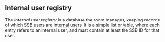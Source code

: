 ## Internal user registry

The *internal user registry* is a database the room manages, keeping records of which SSB users are [internal users](../Stakeholders/Internal%20user.md). It is a simple list or table, where each entry refers to an internal user, and must contain at least the SSB ID for that user.
